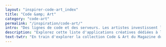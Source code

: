 ```yaml
---
layout: "inspirer-code-art_index"
title: "Code &amp; Art"
category: "code-art"
permalink: "/inspiration/code-art/"
intro: "Des lignes de code et des serveurs. Les artistes investissent les Internets en explorant de nouvelles formes d'expression pour libérer leur créativité via la technologie. En utilisant le Web comme toile et le code comme matière première, ils tentent de mettre en scène des installations numériques innovantes, interactives et engageantes. Cette collection d'applications créatives est l'occasion d'ouvrir un espace de partage sur le Code Art et de recenser les devartistes du moment."
description: "Explorez cette liste d'applications créatives dédiées à l'art numérique."
text-twtr: "En train d'explorer la collection Code & Art du Magazine du Webdesign"
---
```

